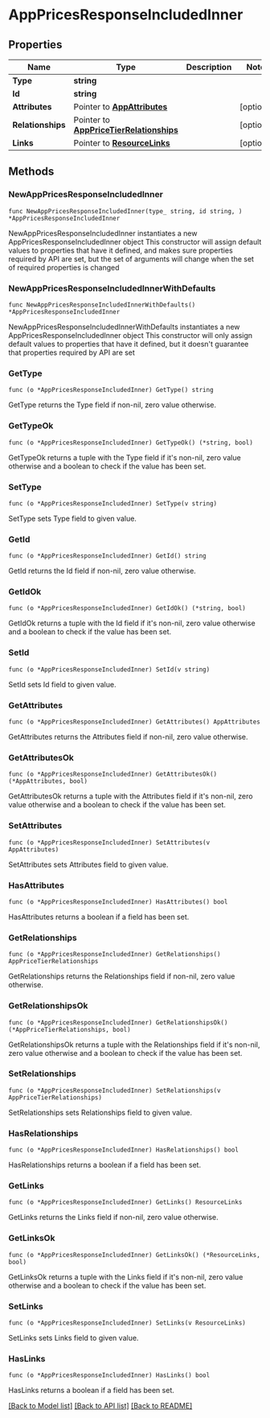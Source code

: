 # AppPricesResponseIncludedInner

## Properties

Name | Type | Description | Notes
------------ | ------------- | ------------- | -------------
**Type** | **string** |  | 
**Id** | **string** |  | 
**Attributes** | Pointer to [**AppAttributes**](AppAttributes.md) |  | [optional] 
**Relationships** | Pointer to [**AppPriceTierRelationships**](AppPriceTierRelationships.md) |  | [optional] 
**Links** | Pointer to [**ResourceLinks**](ResourceLinks.md) |  | [optional] 

## Methods

### NewAppPricesResponseIncludedInner

`func NewAppPricesResponseIncludedInner(type_ string, id string, ) *AppPricesResponseIncludedInner`

NewAppPricesResponseIncludedInner instantiates a new AppPricesResponseIncludedInner object
This constructor will assign default values to properties that have it defined,
and makes sure properties required by API are set, but the set of arguments
will change when the set of required properties is changed

### NewAppPricesResponseIncludedInnerWithDefaults

`func NewAppPricesResponseIncludedInnerWithDefaults() *AppPricesResponseIncludedInner`

NewAppPricesResponseIncludedInnerWithDefaults instantiates a new AppPricesResponseIncludedInner object
This constructor will only assign default values to properties that have it defined,
but it doesn't guarantee that properties required by API are set

### GetType

`func (o *AppPricesResponseIncludedInner) GetType() string`

GetType returns the Type field if non-nil, zero value otherwise.

### GetTypeOk

`func (o *AppPricesResponseIncludedInner) GetTypeOk() (*string, bool)`

GetTypeOk returns a tuple with the Type field if it's non-nil, zero value otherwise
and a boolean to check if the value has been set.

### SetType

`func (o *AppPricesResponseIncludedInner) SetType(v string)`

SetType sets Type field to given value.


### GetId

`func (o *AppPricesResponseIncludedInner) GetId() string`

GetId returns the Id field if non-nil, zero value otherwise.

### GetIdOk

`func (o *AppPricesResponseIncludedInner) GetIdOk() (*string, bool)`

GetIdOk returns a tuple with the Id field if it's non-nil, zero value otherwise
and a boolean to check if the value has been set.

### SetId

`func (o *AppPricesResponseIncludedInner) SetId(v string)`

SetId sets Id field to given value.


### GetAttributes

`func (o *AppPricesResponseIncludedInner) GetAttributes() AppAttributes`

GetAttributes returns the Attributes field if non-nil, zero value otherwise.

### GetAttributesOk

`func (o *AppPricesResponseIncludedInner) GetAttributesOk() (*AppAttributes, bool)`

GetAttributesOk returns a tuple with the Attributes field if it's non-nil, zero value otherwise
and a boolean to check if the value has been set.

### SetAttributes

`func (o *AppPricesResponseIncludedInner) SetAttributes(v AppAttributes)`

SetAttributes sets Attributes field to given value.

### HasAttributes

`func (o *AppPricesResponseIncludedInner) HasAttributes() bool`

HasAttributes returns a boolean if a field has been set.

### GetRelationships

`func (o *AppPricesResponseIncludedInner) GetRelationships() AppPriceTierRelationships`

GetRelationships returns the Relationships field if non-nil, zero value otherwise.

### GetRelationshipsOk

`func (o *AppPricesResponseIncludedInner) GetRelationshipsOk() (*AppPriceTierRelationships, bool)`

GetRelationshipsOk returns a tuple with the Relationships field if it's non-nil, zero value otherwise
and a boolean to check if the value has been set.

### SetRelationships

`func (o *AppPricesResponseIncludedInner) SetRelationships(v AppPriceTierRelationships)`

SetRelationships sets Relationships field to given value.

### HasRelationships

`func (o *AppPricesResponseIncludedInner) HasRelationships() bool`

HasRelationships returns a boolean if a field has been set.

### GetLinks

`func (o *AppPricesResponseIncludedInner) GetLinks() ResourceLinks`

GetLinks returns the Links field if non-nil, zero value otherwise.

### GetLinksOk

`func (o *AppPricesResponseIncludedInner) GetLinksOk() (*ResourceLinks, bool)`

GetLinksOk returns a tuple with the Links field if it's non-nil, zero value otherwise
and a boolean to check if the value has been set.

### SetLinks

`func (o *AppPricesResponseIncludedInner) SetLinks(v ResourceLinks)`

SetLinks sets Links field to given value.

### HasLinks

`func (o *AppPricesResponseIncludedInner) HasLinks() bool`

HasLinks returns a boolean if a field has been set.


[[Back to Model list]](../README.md#documentation-for-models) [[Back to API list]](../README.md#documentation-for-api-endpoints) [[Back to README]](../README.md)


